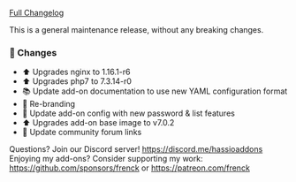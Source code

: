 [Full Changelog][changelog]

This is a general maintenance release, without any breaking changes.

### 🔨 Changes

- :arrow_up: Upgrades nginx to 1.16.1-r6
- :arrow_up: Upgrades php7 to 7.3.14-r0
- :books: Update add-on documentation to use new YAML configuration format
- :hammer: Re-branding
- :hammer: Update add-on config with new password & list features
- :arrow_up: Upgrades add-on base image to v7.0.2
- :hammer: Update community forum links

[changelog]: https://github.com/hassio-addons/addon-tasmoadmin/compare/v0.9.0...v0.10.0

Questions? Join our Discord server! https://discord.me/hassioaddons
Enjoying my add-ons? Consider supporting my work:
https://github.com/sponsors/frenck or https://patreon.com/frenck